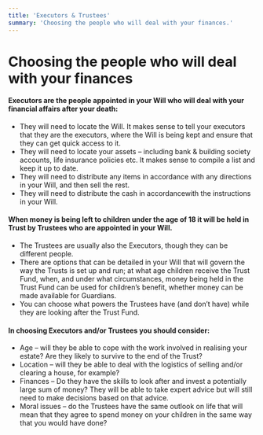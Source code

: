 ```yaml
---
title: 'Executors & Trustees'
summary: 'Choosing the people who will deal with your finances.'
---
```


# Choosing the people who will deal with your finances

#### Executors are the people appointed in your Will who will deal with your financial affairs after your death:

- They will need to locate the Will. It makes sense to tell your executors that they are the executors, where the Will is being kept and ensure that they can get quick access to it.
- They will need to locate your assets – including bank & building society accounts, life insurance policies etc. It makes sense to compile a list and keep it up to date.
- They will need to distribute any items in accordance with any directions in your Will, and then sell the rest.
- They will need to distribute the cash in accordancewith the instructions in your Will.

#### When money is being left to children under the age of 18 it will be held in Trust by Trustees who are appointed in your Will.

- The Trustees are usually also the Executors, though they can be different people.
- There are options that can be detailed in your Will that will govern the way the Trusts is set up and run; at what age children receive the Trust Fund, when, and under what circumstances, money being held in the Trust Fund can be used for children’s benefit, whether money can be made available for Guardians.
- You can choose what powers the Trustees have (and don’t have) while they are looking after the Trust Fund.

#### In choosing Executors and/or Trustees you should consider:

- Age – will they be able to cope with the work involved in realising your estate? Are they likely to survive to the end of the Trust?
- Location – will they be able to deal with the logistics of selling and/or clearing a house, for example?
- Finances – Do they have the skills to look after and invest a potentially large sum of money? They will be able to take expert advice but will still need to make decisions based on that advice.
- Moral issues – do the Trustees have the same outlook on life that will mean that they agree to spend money on your children in the same way that you would have done?